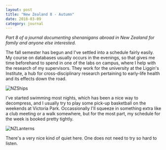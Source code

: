 ```yaml
---
layout: post
title: "New Zealand 8 - Autumn"
date: 2018-03-09
category: journal
---
```


<link rel="stylesheet" type="text/css"  href="/keiths-site/css/main.css">

*Part 8 of a journal documenting shenanigans abroad in New Zealand for family and anyone else interested.*

The fall semester has begun and I've settled into a schedule fairly easily. My course on databases usually occurs in the evenings, so that gives me time beforehand to spend in one of the labs on campus, where I help with the research of my supervisors. They work for the university at the Liggin's Institute, a hub for cross-disciplinary research pertaining to early-life health and its effects down the road.

![NZShips](/keiths-site/image_dir/NZShips.jpg)

I've started swimming most nights, which has been a nice way to decompress, and I usually try to play some pick-up basketball on the weekends at Victoria Park. Occassionally I'll squeeze in something extra like a club meeting or a walk somewhere, but for the most part, my schedule for the week is booked pretty tightly.

![NZLanterns](/keiths-site/image_dir/NZLanterns.jpg)

There's a very nice kind of quiet here. One does not need to try so hard to listen.